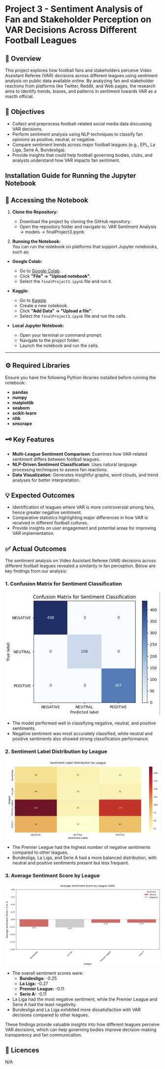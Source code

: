 # Project 3 - Sentiment Analysis of Fan and Stakeholder Perception on VAR Decisions Across Different Football Leagues  

## 📖 Overview  
This project explores how football fans and stakeholders perceive Video Assistant Referee (VAR) decisions across different leagues using sentiment analysis on public data available online. By analyzing fan and stakeholder reactions from platforms like Twitter, Reddit, and Web pages, the research aims to identify trends, biases, and patterns in sentiment towards VAR as a macth official.  

## 🎯 Objectives  
- Collect and preprocess football-related social media data discussing VAR decisions.  
- Perform sentiment analysis using NLP techniques to classify fan opinions as positive, neutral, or negative.  
- Compare sentiment trends across major football leagues (e.g., EPL, La Liga, Serie A, Bundesliga).   
- Provide insights that could help football governing bodies, clubs, and analysts understand how VAR impacts fan sentiment.

## Installation Guide for Running the Jupyter Notebook 
## 🚀 Accessing the Notebook  

1. **Clone the Repository:**  
   - Download the project by cloning the GitHub repository.  
   - Open the repository folder and navigate to:
     VAR Sentiment Analysis → models → finalProject3.ipynb

2. **Running the Notebook:**  
You can run the notebook on platforms that support Jupyter notebooks, such as:  

- **Google Colab:**  
  - Go to [Google Colab](https://colab.research.google.com).  
  - Click **"File" → "Upload notebook"**.  
  - Select the `finalProject3.ipynb` file and run it.  

- **Kaggle:**  
  - Go to [Kaggle](https://www.kaggle.com/).  
  - Create a new notebook.  
  - Click **"Add Data" → "Upload a file"**.  
  - Select the `finalProject3.ipynb` file and run the cells.  

- **Local Jupyter Notebook:**  
  - Open your terminal or command prompt.  
  - Navigate to the project folder.  
  - Launch the notebook and run the cells.  

---

## ⚙️ Required Libraries  
Ensure you have the following Python libraries installed before running the notebook:  
- **pandas**  
- **numpy**  
- **matplotlib**  
- **seaborn**  
- **scikit-learn**  
- **nltk**  
- **snscrape**  

## 🗝️ Key Features  
- **Multi-League Sentiment Comparison**: Examines how VAR-related sentiment differs between football leagues.  
- **NLP-Driven Sentiment Classification**: Uses natural language processing techniques to assess fan reactions.  
- **Data Visualization**: Generates insightful graphs, word clouds, and trend analyses for better interpretation.  

## 💡 Expected Outcomes  
- Identification of leagues where VAR is more controversial among fans, hence greater negative sentiment.  
- Comparative statistics highlighting major differences in how VAR is received in different football cultures.
- Provide insights on user engagement and potential areas for improving VAR implementation.

## ✅ Actual Outcomes
The sentiment analysis on Video Assistant Referee (VAR) decisions across different football leagues revealed a similarity in fan perception. Below are key findings from our analysis:

### 1. Confusion Matrix for Sentiment Classification
![Confusion Matrix](VAR-Sentiment-Analysis/images/pic4.jpg)  

- The model performed well in classifying negative, neutral, and positive sentiments.
- Negative sentiment was most accurately classified, while neutral and positive sentiments also showed strong classification performance.

### 2. Sentiment Label Distribution by League
![Sentiment Label Distribution](VAR-Sentiment-Analysis/images/pic3.jpg)  

- The Premier League had the highest number of negative sentiments compared to other leagues.
- Bundesliga, La Liga, and Serie A had a more balanced distribution, with neutral and positive sentiments present but less frequent.

### 3. Average Sentiment Score by League
![Average Sentiment Score](VAR-Sentiment-Analysis/images/pic1.jpg)  

- The overall sentiment scores were:
  - **Bundesliga:** -0.25  
  - **La Liga:** -0.27  
  - **Premier League:** -0.11  
  - **Serie A:** -0.11  
- La Liga had the most negative sentiment, while the Premier League and Serie A had the least negativity.
- Bundesliga and La Liga exhibited more dissatisfaction with VAR decisions compared to other leagues.

These findings provide valuable insights into how different leagues perceive VAR decisions, which can help governing bodies improve decision-making transparency and fan communication.

## 🪪 Licences 
N/A
